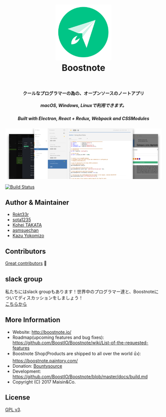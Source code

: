 <h1 align="center">
  <a href="https://github.com/BoostIO/Boostnote"><img src="./resources/app.png" alt="Boostnote" width="180"></a>
  <br>
  Boostnote
  <br>
  <br>
</h1>
<h4 align="center">クールなプログラマーの為の、オープンソースのノートアプリ </h4>
<h5 align="center">macOS, Windows, Linuxで利用できます。</h5>
<h5 align="center">Built with Electron, React + Redux, Webpack and CSSModules</h5>

![Boostnote app screenshot](./resources/repository/top.png)

[![Build Status](https://travis-ci.org/BoostIO/Boostnote.svg?branch=master)](https://travis-ci.org/BoostIO/Boostnote)

## Author & Maintainer
- [Rokt33r](https://github.com/rokt33r)
- [sota1235](https://github.com/sota1235)
- [Kohei TAKATA](https://github.com/kohei-takata)
- [asmsuechan](https://github.com/asmsuechan)
- [Kazu Yokomizo](https://github.com/kazup01)

## Contributors
[Great contributors](https://github.com/BoostIO/Boostnote/graphs/contributors) :tada:

## slack group
私たちにはslack groupもあります！世界中のプログラマー達と、Boostnoteについてディスカッションをしましょう！ <br>
[こちらから](https://boostnote-group.slack.com/shared_invite/MTcxMjIwODk5Mzk3LTE0OTI1NjQxNDUtMTkwZTBjOWFkMg)

## More Information
* Website: http://boostnote.io/
* Roadmap(upcoming features and bug fixes): https://github.com/BoostIO/Boostnote/wiki/List-of-the-requested-features
* Boostnote Shop(Products are shipped to all over the world :+1:): https://boostnote.paintory.com/
* Donation: [Bountysource](https://salt.bountysource.com/teams/boostnote)
* Development: https://github.com/BoostIO/Boostnote/blob/master/docs/build.md
* Copyright (C) 2017 Maisin&Co.

## License

[GPL v3](./LICENSE).
